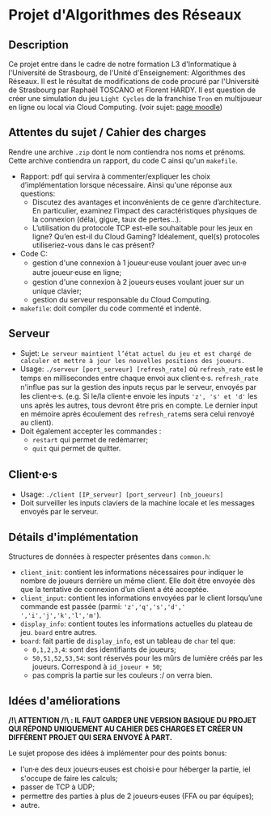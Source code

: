 # Projet d'Algorithmes des Réseaux 



## Description
Ce projet entre dans le cadre de notre formation L3 d'Informatique à l'Université de Strasbourg, de l'Unité d'Enseignement: Algorithmes des Réseaux. Il est le résultat de modifications de code procuré par l'Université de Strasbourg par Raphaël TOSCANO et Florent HARDY. Il est question de créer une simulation du jeu `Light Cycles` de la franchise `Tron` en multijoueur en ligne ou local via Cloud Computing. (voir sujet: [page moodle](https://moodle.unistra.fr/mod/resource/view.php?id=703877))

## Attentes du sujet / Cahier des charges
Rendre une archive `.zip` dont le nom contiendra nos noms et prénoms. Cette archive contiendra un rapport, du code C ainsi qu'un `makefile`.
- Rapport: pdf qui servira à commenter/expliquer les choix d’implémentation lorsque nécessaire. Ainsi qu'une réponse aux questions: 
    - Discutez des avantages et inconvénients de ce genre d’architecture. En particulier, examinez l’impact des caractéristiques physiques de la connexion (délai, gigue, taux de pertes...). 
    - L’utilisation du protocole TCP est-elle souhaitable pour les jeux en ligne? Qu’en est-il du Cloud Gaming? Idéalement, quel(s) protocoles utiliseriez-vous dans le cas présent?
- Code C: 
    - gestion d'une connexion à 1 joueur⸱euse voulant jouer avec un⸱e autre joueur⸱euse en ligne;
    - gestion d'une connexion à 2 joueurs⸱euses voulant jouer sur un unique clavier;
    - gestion du serveur responsable du Cloud Computing.
- `makefile`: doit compiler du code commenté et indenté.

## Serveur
- Sujet: `Le serveur maintient l’état actuel du jeu et est chargé de calculer et mettre à jour les nouvelles positions des joueurs.`
- Usage: `./serveur [port_serveur] [refresh_rate]` où `refresh_rate` est le temps en millisecondes entre chaque envoi aux client⸱e⸱s. `refresh_rate` n'influe pas sur la gestion des inputs reçus par le serveur, envoyés par les client⸱e⸱s. (e.g. Si le/la client⸱e envoie les inputs `'z', 's' et 'd'` les uns après les autres, tous devront être pris en compte. Le dernier input en mémoire après écoulement des `refresh_rate`ms sera celui renvoyé au client).
- Doit également accepter les commandes :
    - `restart` qui permet de redémarrer;
    - `quit` qui permet de quitter.

## Client⸱e⸱s
- Usage: `./client [IP_serveur] [port_serveur] [nb_joueurs]`
- Doit surveiller les inputs claviers de la machine locale et les messages envoyés par le serveur.

## Détails d'implémentation
Structures de données à respecter présentes dans `common.h`:
- `client_init`: contient les informations nécessaires pour indiquer le nombre de joueurs derrière un même client. Elle doit être envoyée dès que la tentative de connexion d’un client a été acceptée.
- `client_input`: contient les informations envoyées par le client lorsqu’une commande est passée (parmi: `'z','q','s','d',' ','i','j','k','l','m'`).
- `display_info`: contient toutes les informations actuelles du plateau de jeu. `board` entre autres.
- `board`: fait partie de `display_info`, est un tableau de `char` tel que:
    - `0,1,2,3,4`: sont des identifiants de joueurs;
    - `50,51,52,53,54`: sont réservés pour les mûrs de lumière créés par les joueurs. Correspond à `id_joueur + 50`;
    - pas compris la partie sur les couleurs :/ on verra bien.

## Idées d'améliorations
**/!\ ATTENTION /!\ : IL FAUT GARDER UNE VERSION BASIQUE DU PROJET QUI RÉPOND UNIQUEMENT AU CAHIER DES CHARGES ET CRÉER UN DIFFÉRENT PROJET QUI SERA ENVOYÉ À PART.**

Le sujet propose des idées à implémenter pour des points bonus:
- l'un⸱e des deux joueurs⸱euses est choisi⸱e pour héberger la partie, iel s'occupe de faire les calculs;
- passer de TCP à UDP;
- permettre des parties à plus de 2 joueurs⸱euses (FFA ou par équipes);
- autre.



